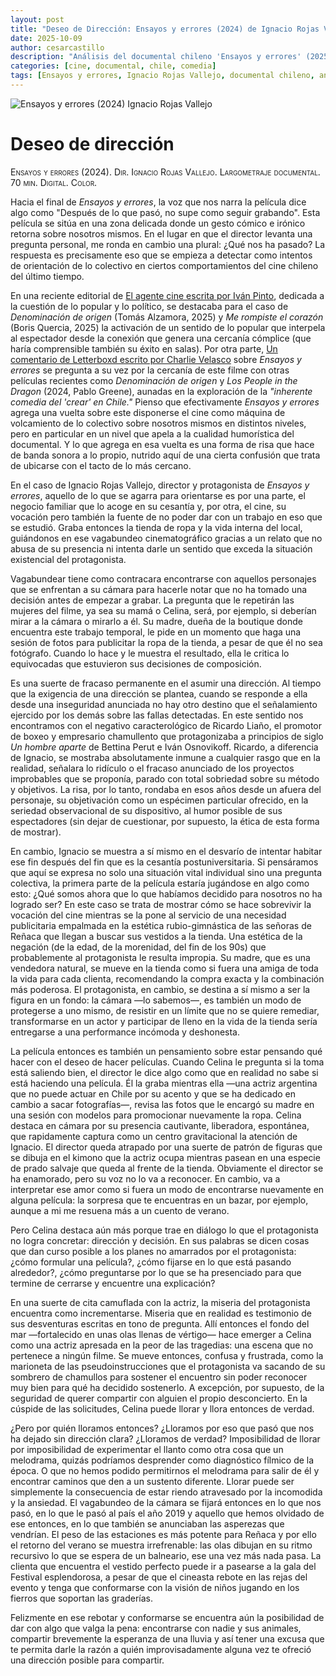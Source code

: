 ```yaml
---
layout: post
title: "Deseo de Dirección: Ensayos y errores (2024) de Ignacio Rojas Vallejo"
date: 2025-10-09
author: cesarcastillo
description: "Análisis del documental chileno 'Ensayos y errores' (2025) de Ignacio Rojas Vallejo, explorando su humor, dirección y falta de rumbo como metáfora contemporánea."
categories: [cine, documental, chile, comedia]
tags: [Ensayos y errores, Ignacio Rojas Vallejo, documental chileno, análisis fílmico]
---
```


<img src="{{ '/assets/images/ensayos-y-errores-port.jpg' | relative_url }}" 
     alt="Ensayos y errores (2024) Ignacio Rojas Vallejo" 
     style="width:auto;max-height:463px;display:block;margin:auto;">

# Deseo de dirección

<span style="font-variant: small-caps;">Ensayos y errores (2024). Dir. Ignacio Rojas Vallejo. Largometraje documental. 70 min. Digital. Color.</span><br>

Hacia el final de *Ensayos y errores*, la voz que nos narra la película dice algo como "Después de lo que pasó, no supe como seguir grabando". Esta película se sitúa en una zona delicada donde un gesto cómico e irónico retorna sobre nosotros mismos. En el lugar en que el director levanta una pregunta personal, me ronda en cambio una plural: ¿Qué nos ha pasado? La respuesta es precisamente eso que se empieza a detectar como intentos de orientación de lo colectivo en ciertos comportamientos del cine chileno del último tiempo.

En una reciente editorial de [El agente cine escrita por Iván Pinto](https://elagentecine.org/columna/editorial-la-pregunta-por-lo-popular/), dedicada a la cuestión de lo popular y lo político, se destacaba para el caso de  *Denominación de origen* (Tomás Alzamora, 2025)  y *Me rompiste el corazón* (Boris Quercia, 2025) la activación de un sentido de lo popular que interpela al espectador desde la conexión que genera una cercanía cómplice (que haría comprensible también su éxito en salas). Por otra parte, [Un comentario de Letterboxd escrito por Charlie Velasco](https://letterboxd.com/icharly_com/film/ensayos-y-errores/) sobre *Ensayos y errores* se pregunta a su vez por la cercanía de este filme con otras películas recientes como *Denominación de origen* y *Los People in the Dragon* (2024, Pablo Greene), aunadas en la exploración de la *"inherente comedia del 'crear' en Chile."* Pienso que efectivamente *Ensayos y errores* agrega una vuelta sobre este disponerse el cine como máquina de volcamiento de lo colectivo sobre nosotros mismos en distintos niveles, pero en particular en un nivel que apela a la cualidad humorística del documental. Y lo que agrega en esa vuelta es una forma de risa que hace de banda sonora a lo propio, nutrido aquí de una cierta confusión que trata de ubicarse con el tacto de lo más cercano. 
 
En el caso de Ignacio Rojas Vallejo, director y protagonista de *Ensayos y errores*, aquello de lo que se agarra para orientarse es por una parte, el negocio familiar que lo acoge en su cesantía y, por otra, el cine, su vocación pero también la fuente de no poder dar con un trabajo en eso que se estudió. Graba entonces la tienda de ropa y la vida interna del local, guiándonos en ese vagabundeo cinematográfico gracias a un relato que no abusa de su presencia ni intenta darle un sentido que exceda la situación existencial del protagonista. 

Vagabundear tiene como contracara encontrarse con aquellos personajes que se enfrentan a su cámara para hacerle notar que no ha tomado una decisión antes de empezar a grabar. La pregunta que le repetirán las mujeres del filme, ya sea su mamá o Celina, será, por ejemplo, si deberían mirar a la cámara o mirarlo a él. Su madre, dueña de la boutique donde encuentra este trabajo temporal, le pide en un momento que haga una sesión de fotos para publicitar la ropa de la tienda, a pesar de que él no sea fotógrafo. Cuando lo hace y le muestra el resultado, ella le critica lo equivocadas que estuvieron sus decisiones de composición. 

Es una suerte de fracaso permanente en el asumir una dirección. Al tiempo que la exigencia de una dirección se plantea, cuando se responde a ella desde una inseguridad anunciada no hay otro destino que el señalamiento ejercido por los demás sobre las fallas detectadas. En este sentido nos encontramos con el negativo caracterológico de Ricardo Liaño, el promotor de boxeo y empresario chamullento que protagonizaba a principios de siglo *Un hombre aparte* de Bettina Perut e Iván Osnovikoff. Ricardo, a diferencia de Ignacio, se mostraba absolutamente inmune a cualquier rasgo que en la realidad, señalara lo ridículo o el fracaso anunciado de los proyectos improbables que se proponía, parado con total sobriedad sobre su método y objetivos. La risa, por lo tanto, rondaba en esos años desde un afuera del personaje, su objetivación como un espécimen particular ofrecido, en la seriedad observacional de su dispositivo, al humor posible de sus espectadores (sin dejar de cuestionar, por supuesto, la ética de esta forma de mostrar). 

En cambio, Ignacio se muestra a sí mismo en el desvarío de intentar habitar ese fin después del fin que es la cesantía postuniversitaria. Si pensáramos que aquí se expresa no solo una situación vital individual sino una pregunta colectiva, la primera parte de la película estaría jugándose en algo como esto: ¿Qué somos ahora que lo que habíamos decidido para nosotros no ha logrado ser? En este caso se trata de mostrar cómo se hace sobrevivir la vocación del cine mientras se la pone al servicio de una necesidad publicitaria empalmada en la estética rubio-gimnástica de las señoras de Reñaca que llegan a buscar sus vestidos a la tienda. Una estética de la negación (de la edad, de la morenidad, del fin de los 90s) que probablemente al protagonista le resulta impropia. Su madre, que es una vendedora natural, se mueve en la tienda como si fuera una amiga de toda la vida para cada clienta, recomendando la compra exacta y la combinación más poderosa. El protagonista, en cambio, se destina a sí mismo a ser la figura en un fondo: la cámara —lo sabemos—, es también un modo de protegerse a uno mismo, de resistir en un límite que no se quiere remediar, transformarse en un actor y participar de lleno en la vida de la tienda sería entregarse a una performance incómoda y deshonesta.

La película entonces es también un pensamiento sobre estar pensando qué hacer con el deseo de hacer películas. Cuando Celina le pregunta si la toma está saliendo bien, el director le dice algo como que en realidad no sabe si está haciendo una película. Él la graba mientras ella —una actriz argentina que no puede actuar en Chile por su acento y que se ha dedicado en cambio a sacar fotografías—, revisa las fotos que le encargó su madre en una sesión con modelos para promocionar nuevamente la ropa. Celina destaca en cámara por su presencia cautivante, liberadora, espontánea, que rapidamente captura como un centro gravitacional la atención de Ignacio. El director queda atrapado por una suerte de patrón de figuras que se dibuja en el kimono que la actriz ocupa mientras pasean en una especie de prado salvaje que queda al frente de la tienda. Obviamente el director se ha enamorado, pero su voz no lo va a reconocer. En cambio, va a interpretar ese amor como si fuera un modo de encontrarse nuevamente en alguna película: la sorpresa que te encuentras en un bazar, por ejemplo, aunque a mi me resuena más a un cuento de verano. 

Pero Celina destaca aún más porque trae en diálogo lo que el protagonista no logra concretar: dirección y decisión. En sus palabras se dicen cosas que dan curso posible a los planes no amarrados por el protagonista: ¿cómo formular una película?, ¿cómo fijarse en lo que está pasando alrededor?, ¿cómo preguntarse por lo que se ha presenciado para que termine de cerrarse y encuentre una explicación? 

En una suerte de cita camuflada con la actriz, la miseria del protagonista encuentra como incrementarse. Miseria que en realidad es testimonio de sus desventuras escritas en tono de pregunta. Allí entonces el fondo del mar —fortalecido en unas olas llenas de vértigo— hace emerger a Celina como una actriz apresada en la peor de las tragedias: una escena que no pertenece a ningún filme. Se mueve entonces, confusa y frustrada, como la marioneta de las pseudoinstrucciones que el protagonista va sacando de su sombrero de chamullos para sostener el encuentro sin poder reconocer muy bien para qué ha decidido sostenerlo. A excepción, por supuesto, de la seguridad de querer compartir con alguien el propio desconcierto. En la cúspide de las solicitudes, Celina puede llorar y llora entonces de verdad. 

¿Pero por quién lloramos entonces? ¿Lloramos por eso que pasó que nos ha dejado sin dirección clara? ¿Lloramos de verdad? Imposibilidad de llorar por imposibilidad de experimentar el llanto como otra cosa que un melodrama, quizás podríamos desprender como diagnóstico fílmico de la época. O que no hemos podido permitirnos el melodrama para salir de él y encontrar caminos que den a un sustento diferente. Llorar puede ser simplemente la consecuencia de estar riendo atravesado por la incomodida y la ansiedad. El vagabundeo de la cámara se fijará entonces en lo que nos pasó, en lo que le pasó al país el año 2019 y aquello que hemos olvidado de ese entonces, en lo que también se anunciaban las asperezas que vendrían. El peso de las estaciones es más potente para Reñaca y por ello el retorno del verano se muestra irrefrenable: las olas dibujan en su ritmo recursivo lo que se espera de un balneario, ese una vez más nada pasa. La clienta que encuentra el vestido perfecto puede ir a pasearse a la gala del Festival esplendorosa, a pesar de que el cineasta rebote en las rejas del evento y tenga que conformarse con la visión de niños jugando en los fierros que soportan las graderías. 

Felizmente en ese rebotar y conformarse se encuentra aún la posibilidad de dar con algo que valga la pena: encontrarse con nadie y sus animales, compartir brevemente la esperanza de una lluvia y así tener una excusa que te permita darle la razón a quién improvisadamente alguna vez te ofreció una dirección posible para compartir.

